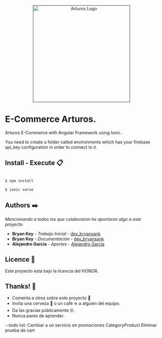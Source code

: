 <p align="center">
  <a href="" target="blank"><img src="https://pbs.twimg.com/media/EDgANEPWwAU1nxT.jpg" width="320" alt="Arturos Logo" /></a>
</p>

# E-Commerce Arturos.
Arturos E-Commerce with Angular Framework using Ionic.

You need to create a folder called environments which has your firebase api_key configuration in order to connect to it.

## Install - Execute 📋

```bash

$ npm install

$ ionic serve

```

## Authors ✒️

_Mencionando a todos los que colaboraron he aportaron algo a este proyecto_

* **Bryan Key** - *Trabajo Inicial* - [dev_bryansank](https://github.com/bryansank) 
* **Bryan Key** - *Documentación* - [dev_bryansank](https://github.com/bryansank)
* **Alejandro Garcia** - *Aportes* - [Alejandro Garcia](https://github.com/alejandro-garcia)

## Licence 📄

Este proyecto está bajo la licencia del HONOR.

## Thanks! 🎁

* Comenta a otros sobre este proyecto 📢
* Invita una cerveza 🍺 o un café ☕ a alguien del equipo. 
* Da las gracias públicamente 🤓.
* Nunca pares de aprender.

--todo list:
  Cambiar a un servicio en promociones CategoryProduct
  Eliminar prueba de cart
